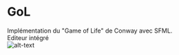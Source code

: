 # GoL
Implémentation du "Game of Life" de Conway avec SFML. <br />
Editeur intégré <br />
![alt-text](link)

